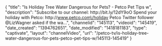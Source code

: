 {
    "title": "Is Holiday Tree Water Dangerous for Pets? - Petco Pet Tips w",
    "description": "Subscribe to our channel: http:\/\/bit.ly\/12dY9oO Spend your holiday with Petco: http:\/\/www.petco.com\/holiday Petco Twitter follower @LizWagner asked if the wa...",
    "channelid": "145113",
    "videoid": "145419",
    "date_created": "1394762651",
    "date_modified": "1418181183",
    "type": "captivate",
    "layout": "channelVideo",
    "url": "\/petco-tv\/is-holiday-tree-water-dangerous-for-pets-petco-pet-tips-w\/145113-145419"
}
